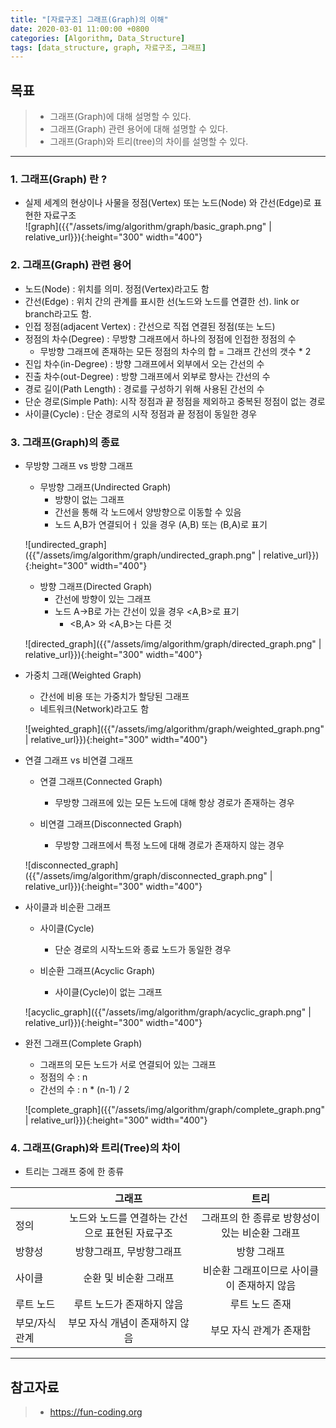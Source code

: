 ```yaml
---
title: "[자료구조] 그래프(Graph)의 이해"
date: 2020-03-01 11:00:00 +0800
categories: [Algorithm, Data_Structure]
tags: [data_structure, graph, 자료구조, 그래프]
---
```

## 목표
> * 그래프(Graph)에 대해 설명할 수 있다.
> * 그래프(Graph) 관련 용어에 대해 설명할 수 있다.
> * 그래프(Graph)와 트리(tree)의 차이를 설명할 수 있다.

----------------------------------------------------
### 1. 그래프(Graph) 란 ?

* 실제 세계의 현상이나 사물을 정점(Vertex) 또는 노드(Node) 와 간선(Edge)로 표현한 자료구조   
![graph]({{"/assets/img/algorithm/graph/basic_graph.png" | relative_url}}){:height="300" width="400"}

### 2. 그래프(Graph) 관련 용어

* 노드(Node) : 위치를 의미. 정점(Vertex)라고도 함
* 간선(Edge) : 위치 간의 관계를 표시한 선(노드와 노드를 연결한 선). link or branch라고도 함.
* 인접 정점(adjacent Vertex) : 간선으로 직접 연결된 정점(또는 노드)
* 정점의 차수(Degree) : 무방향 그래프에서 하나의 정점에 인접한 정점의 수
  - 무방향 그래프에 존재하는 모든 정점의 차수의 합 = 그래프 간선의 갯수 * 2
* 진입 차수(in-Degree) : 방향 그래프에서 외부에서 오는 간선의 수
* 진출 차수(out-Degree) : 방향 그래프에서 외부로 향사는 간선의 수
* 경로 길이(Path Length) : 경로를 구성하기 위해 사용된 간선의 수
* 단순 경로(Simple Path): 시작 정점과 끝 정점을 제외하고 중복된 정점이 없는 경로
* 사이클(Cycle) : 단순 경로의 시작 정점과 끝 정점이 동일한 경우

### 3. 그래프(Graph)의 종료

* 무방향 그래프 vs 방향 그래프
  - 무방향 그래프(Undirected Graph)
    + 방향이 없는 그래프
    + 간선을 통해 각 노드에서 양방향으로 이동할 수 있음
    + 노드 A,B가 연결되어ㅓ 있을 경우 (A,B) 또는 (B,A)로 표기  

  ![undirected_graph]({{"/assets/img/algorithm/graph/undirected_graph.png" | relative_url}}){:height="300" width="400"}

  - 방향 그래프(Directed Graph)
    + 간선에 방향이 있는 그래프
    + 노드 A->B로 가는 간선이 있을 경우 <A,B>로 표기   
      + <B,A> 와 <A,B>는 다른 것   

  ![directed_graph]({{"/assets/img/algorithm/graph/directed_graph.png" | relative_url}}){:height="300" width="400"}

* 가중치 그래(Weighted Graph)
  - 간선에 비용 또는 가중치가 할당된 그래프
  - 네트워크(Network)라고도 함
  
  ![weighted_graph]({{"/assets/img/algorithm/graph/weighted_graph.png" | relative_url}}){:height="300" width="400"}

* 연결 그래프 vs 비연결 그래프
  - 연결 그래프(Connected Graph)
    + 무방향 그래프에 있는 모든 노드에 대해 항상 경로가 존재하는 경우

  - 비연결 그래프(Disconnected Graph)
    + 무방향 그래프에서 특정 노드에 대해 경로가 존재하지 않는 경우   

  ![disconnected_graph]({{"/assets/img/algorithm/graph/disconnected_graph.png" | relative_url}}){:height="300" width="400"}

* 사이클과 비순환 그래프
  - 사이클(Cycle)
    + 단순 경로의 시작노드와 종료 노드가 동일한 경우

  - 비순환 그래프(Acyclic Graph)
    + 사이클(Cycle)이 없는 그래프

  ![acyclic_graph]({{"/assets/img/algorithm/graph/acyclic_graph.png" | relative_url}}){:height="300" width="400"}

* 완전 그래프(Complete Graph)
  - 그래프의 모든 노드가 서로 연결되어 있는 그래프
  - 정점의 수 : n
  - 간선의 수 : n * (n-1) / 2

  ![complete_graph]({{"/assets/img/algorithm/graph/complete_graph.png" | relative_url}}){:height="300" width="400"}


### 4. 그래프(Graph)와 트리(Tree)의 차이

* 트리는 그래프 중에 한 종류   

||그래프|트리|
|---|:---:|:---:|
| 정의 | 노드와 노드를 연결하는 간선으로 표현된 자료구조 | 그래프의 한 종류로 방향성이 있는 비순환 그래프|
| 방향성 | 방향그래프, 무방향그래프 | 방향 그래프 |
| 사이클 | 순환 및 비순환 그래프 | 비순환 그래프이므로 사이클이 존재하지 않음 |
| 루트 노드 | 루트 노드가 존재하지 않음 | 루트 노드 존재 |
| 부모/자식 관계 | 부모 자식 개념이 존재하지 않음 | 부모 자식 관계가 존재함 |


---------------------------------------------------------------
## 참고자료
> * <https://fun-coding.org>
